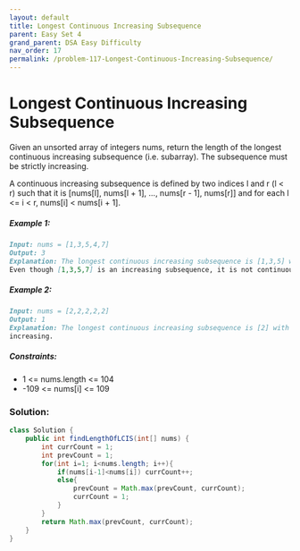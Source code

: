 ```yaml
---
layout: default
title: Longest Continuous Increasing Subsequence
parent: Easy Set 4
grand_parent: DSA Easy Difficulty
nav_order: 17
permalink: /problem-117-Longest-Continuous-Increasing-Subsequence/
---
```

# Longest Continuous Increasing Subsequence

Given an unsorted array of integers nums, return the length of the longest continuous increasing subsequence (i.e. subarray). The subsequence must be strictly increasing.

A continuous increasing subsequence is defined by two indices l and r (l < r) such that it is [nums[l], nums[l + 1], ..., nums[r - 1], nums[r]] and for each l <= i < r, nums[i] < nums[i + 1].

##### Example 1:
```markdown
Input: nums = [1,3,5,4,7]
Output: 3
Explanation: The longest continuous increasing subsequence is [1,3,5] with length 3.
Even though [1,3,5,7] is an increasing subsequence, it is not continuous as elements 5 and 7 are separated by element 4.
```

##### Example 2:
```markdown
Input: nums = [2,2,2,2,2]
Output: 1
Explanation: The longest continuous increasing subsequence is [2] with length 1. Note that it must be strictly
increasing.
```

##### Constraints:
* 1 <= nums.length <= 104
* -109 <= nums[i] <= 109

### Solution:
```java
class Solution {
    public int findLengthOfLCIS(int[] nums) {
        int currCount = 1;
        int prevCount = 1;
        for(int i=1; i<nums.length; i++){
            if(nums[i-1]<nums[i]) currCount++;
            else{
                prevCount = Math.max(prevCount, currCount);
                currCount = 1;
            }
        }
        return Math.max(prevCount, currCount);
    }
}
```